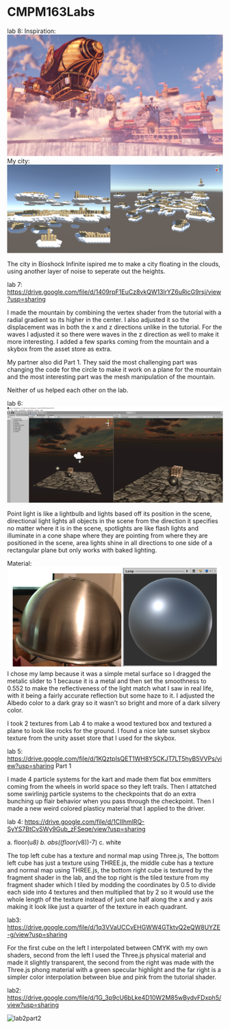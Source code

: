 # CMPM163Labs

lab 8:
Inspiration: ![](images/bioshock-infinitejpg.JPEG)
My city: ![](images/lab8.PNG)

The city in Bioshock Infinite ispired me to make a city floating in the clouds, using another layer of noise to seperate out the heights.

lab 7:
https://drive.google.com/file/d/1409rpF1EuCz8vkQW13lrYZ6uRicG9rsj/view?usp=sharing

I made the mountain by combining the vertex shader from the tutorial with a radial gradient so its higher in the center. I also adjusted it so the displacement was in both the x and z directions unlike in the tutorial. For the waves I adjusted it so there were waves in the z direction as well to make it more interesting. I added a few sparks coming from the mountain and a skybox from the asset store as extra.

My partner also did Part 1. They said  the most challenging part was changing the code for the circle to make it work on a plane for the mountain and the most interesting part was the mesh manipulation of the mountain.

Neither of us helped each other on the lab.

lab 6:
![](images/Lab6FinalScene.PNG)

Point light is like a lightbulb and lights based off its position in the scene, directional light lights all objects in the scene from the direction it specifies no matter where it is in the scene, spotlights are like flash lights and illuminate in a cone shape where they are pointing from where they are positioned in the scene, area lights shine in all directions to one side of a rectangular plane but only works with baked lighting.

Material:
![](images/MaterialLab6.PNG)
I chose my lamp because it was a simple metal surface so I dragged the metalic slider to 1 because it is a metal and then set the smoothness to 0.552 to make the reflectiveness of the light match what I saw in real life, with it being a fairly accurate reflection but some haze to it. I adjusted the Albedo color to a dark gray so it wasn't so bright and more of a dark silvery color.

I took 2 textures from Lab 4 to make a wood textured box and textured a plane to look like rocks for the ground.
I found a nice late sunset skybox texture from the unity asset store that I used for the skybox.

lab 5:
https://drive.google.com/file/d/1KQztpIsQET1WH8Y5CKJT7LT5hyB5VVPs/view?usp=sharing
Part 1

I made 4 particle systems for the kart and made them flat box emmitters coming from the wheels in world space so they left trails.
Then I attatched some swirlinjg particle systems to the checkpoints that do an extra bunching up flair behavior when you pass through the checkpoint. Then I made a new weird colored plasticy material that I applied to the driver.

lab 4:
https://drive.google.com/file/d/1CIIhmlRQ-SyYS7BtCvSWy9Gub_zFSeqe/view?usp=sharing

a. floor(u*8)
b. abs((floor(v*8))-7)
c. white

The top left cube has a texture and normal map using Three.js, The bottom left cube has just a texture using THREE.js, the middle cube has a texture and normal map using THREE.js, the bottom right cube is textured by the fragment shader in the lab, and the top right is the tiled texture from my fragment shader which I tiled by modding the coordinates by 0.5 to divide each side into 4 textures and then multiplied that by 2 so it would use the whole length of the texture instead of just one half along the x and y axis making it look like just a quarter of the texture in each quadrant.

lab3: 
https://drive.google.com/file/d/1q3VVaUCCvEHGWW4GTktvQ2eQW8UYZE-g/view?usp=sharing

For the first cube on the left I interpolated between CMYK with my own shaders, second from the left I used the Three.js physical material and made it slightly transparent, the second from the right was made with the Three.js phong material with a green specular highlight and the far right is a simpler color interpolation between blue and pink from the tutorial shader.

lab2: 
https://drive.google.com/file/d/1G_3p9cU6bLke4D10W2M85wBydvFDxph5/view?usp=sharing

![lab2part2](https://user-images.githubusercontent.com/17225471/79297784-00afc400-7e94-11ea-8ad0-63a035af2505.PNG)

